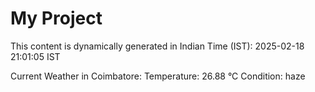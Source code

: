 # My Project

This content is dynamically generated in Indian Time (IST): 2025-02-18 21:01:05 IST


Current Weather in Coimbatore:
Temperature: 26.88 °C
Condition: haze
